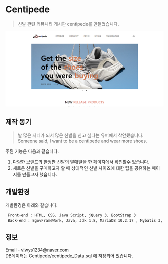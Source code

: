 # Centipede
> 신발 관련 커뮤니티 게시판 centipede를 만들었습니다.

![main](./readmeImage/readme.png)


## 제작 동기

> 발 많은 지네가 되서 많은 신발을 신고 싶다는 유머에서 착안했습니다.  
> Someone said, I want to be a centipede and wear more shoes.  

주된 기능은 다음과 같습니다.
 1. 다양한 브랜드의 한정판 신발의 발매일을 한 페이지에서 확인할수 있습니다.
 2. 새로운 신발을 구매하고자 할 때 상대적인 신발 사이즈에 대한 팁을 공유하는 페이지를 만들고자 했습니다.  


## 개발환경

 개발환경은 아래와 같습니다.  
 
```sh
 Front-end : HTML, CSS, Java Script, jQuery 3, BootStrap 3   
 Back-end : EgovFrameWork, Java, Jdk 1.8, MariaDB 10.2.17 , Mybatis 3, Maven, Tomcat 7
```  

## 정보

Email - vlwys1234@naver.com  
DB데이터는 Centipede/centipede_Data.sql 에 저장되어 있습니다.
